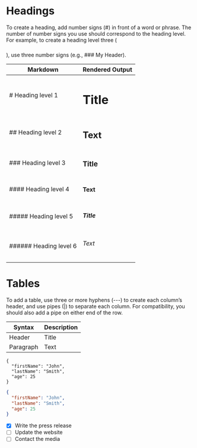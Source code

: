 # Headings

To create a heading, add number signs (#) in front of a word or phrase. The number of number signs you use should correspond to the heading level. For example, to create a heading level three (<h3></h3>), use three number signs (e.g., ### My Header).

| Markdown               | Rendered Output |
| ---------------------- | --------------- |
| # Heading level 1      | <h1>Title</h1>  |
| ## Heading level 2     | <h2>Text</h2>   |
| ### Heading level 3    | <h3>Title</h3>  |
| #### Heading level 4   | <h4>Text</h4>   |
| ##### Heading level 5  | <h5>Title</h5>  |
| ###### Heading level 6 | <h6>Text</h6>   |

# Tables

To add a table, use three or more hyphens (---) to create each column’s header, and use pipes (|) to separate each column. For compatibility, you should also add a pipe on either end of the row.

| Syntax    | Description |
| --------- | ----------- |
| Header    | Title       |
| Paragraph | Text        |

```
{
  "firstName": "John",
  "lastName": "Smith",
  "age": 25
}
```

```json
{
  "firstName": "John",
  "lastName": "Smith",
  "age": 25
}
```

- [x] Write the press release
- [ ] Update the website
- [ ] Contact the media

